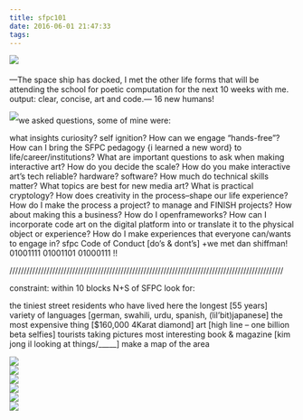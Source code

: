 ```yaml
---
title: sfpc101
date: 2016-06-01 21:47:33
tags:
---
```





<a href="http://i.imgur.com/txQihZ6.png">
<img style="margin-bottom: 5px" src="http://i.imgur.com/txQihZ6.png"/></a>

&mdash;The space ship has docked, I met the other life forms that will be attending the school for poetic computation for the next 10 weeks with me. output:  clear, concise, art and code.&mdash; 16 new humans!


<a href="http://i.imgur.com/fYrDP3E.png">
<img style="margin-bottom: 5px" src="http://i.imgur.com/fYrDP3E.png"/></a>we asked questions, some of mine were:

what insights curiosity? self ignition? How can we engage “hands-free”? How can I bring the SFPC pedagogy {i learned a new word}  to life/career/institutions? What are important questions to ask when making interactive art? How do you decide the scale? How do you make interactive art’s tech reliable? hardware? software? How much do technical skills matter? What topics are best for new media art?  What is practical cryptology? How does creativity in the process–shape our life experience? How do I make the process a project? to manage and FINISH projects? How about making this a business? How do I openframeworks? How can I incorporate code art on the digital platform into or translate it to the physical object or experience? How do I make experiences that everyone can/wants to engage in?
sfpc Code of Conduct [do’s & dont’s] +we met dan shiffman! 01001111 01001101 01000111 !!




////////////////////////////////////////////////////////////////////////////////////////////////


constraint: within 10 blocks N+S of SFPC look for:

the tiniest street
residents who have lived here the longest [55 years]
variety of languages [german, swahili, urdu, spanish, (lil’bit)japanese]
the most expensive thing [$160,000 4Karat diamond]
art [high line – one billion beta selfies]
tourists taking pictures
most interesting book & magazine [kim jong il looking at things/_____]
make a map of the area

<img src="http://i.imgur.com/Ya0Z8hy.png"/>
<br>
<img src="http://i.imgur.com/qWQYjmi.png"/>
<br>
<img src="http://i.imgur.com/j188MgE.png"/>
<br>
<img src="http://i.imgur.com/SkqEw8C.png"/>
<br>
<img src="http://i.imgur.com/IX3KuAu.png"/>
<br>
<img src="http://i.imgur.com/alJI3eL.png"/>




